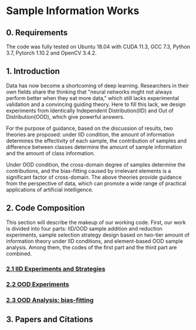 # Sample Information Works

## 0. Requirements
The code was fully tested on Ubuntu 18.04 with CUDA 11.3, GCC 7.3, Python 3.7, Pytorch 1.10.2 and OpenCV 3.4.2.

## 1. Introduction
Data has now become a shortcoming of deep learning. Researchers in their own fields share the thinking that "neural networks might not always perform better when they eat more data," which still lacks experimental validation and a convincing guiding theory. Here to fill this lack, we design experiments from Identically Independent Distribution(IID) and Out of Distribution(OOD), which give powerful answers. 

For the purpose of guidance, based on the discussion of results, two theories are proposed: under IID condition, the amount of information determines the effectivity of each sample, the contribution of samples and difference between classes determine the amount of sample information and the amount of class information.

Under OOD condition, the cross-domain degree of samples determine the contributions, and the bias-fitting caused by irrelevant elements is a significant factor of cross-domain. The above theories provide guidance from the perspective of data, which can promote a wide range of practical applications of artificial intelligence.

## 2. Code Composition
This section will describe the makeup of our working code. First, our work is divided into four parts: IID/OOD sample addition and reduction experiments, sample selection strategy design based on two-tier amount of information theory under IID conditions, and element-based OOD sample analysis. Among them, the codes of the first part and the third part are combined.

### [2.1 IID Experiments and Strategies][1]
[1]: ./IID_Experiments_and_Strategies/readme.md

### [2.2 OOD Experiments][2]
[2]: ./OOD_Experiments/readme.md

### [2.3 OOD Analysis: bias-fitting][3]
[3]: ./OOD_Analysis/readme.md

## 3. Papers and Citations


